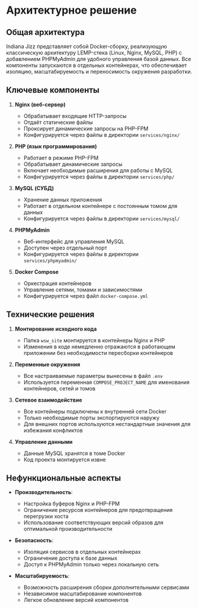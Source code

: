 # Архитектурное решение

## Общая архитектура
Indiana Jizz представляет собой Docker-сборку, реализующую классическую архитектуру LEMP-стека (Linux, Nginx, MySQL, PHP) с добавлением PHPMyAdmin для удобного управления базой данных. Все компоненты запускаются в отдельных контейнерах, что обеспечивает изоляцию, масштабируемость и переносимость окружения разработки.

## Ключевые компоненты
1. **Nginx (веб-сервер)**
   - Обрабатывает входящие HTTP-запросы
   - Отдаёт статические файлы
   - Проксирует динамические запросы на PHP-FPM
   - Конфигурируется через файлы в директории `services/nginx/`

2. **PHP (язык программирования)**
   - Работает в режиме PHP-FPM
   - Обрабатывает динамические запросы
   - Включает необходимые расширения для работы с MySQL
   - Конфигурируется через файлы в директории `services/php/`

3. **MySQL (СУБД)**
   - Хранение данных приложения
   - Работает в отдельном контейнере с постоянным томом для данных
   - Конфигурируется через файлы в директории `services/mysql/`

4. **PHPMyAdmin**
   - Веб-интерфейс для управления MySQL
   - Доступен через отдельный порт
   - Конфигурируется через файлы в директории `services/phpmyadmin/`

5. **Docker Compose**
   - Оркестрация контейнеров
   - Управление сетями, томами и зависимостями
   - Конфигурируется через файл `docker-compose.yml`

## Технические решения

1. **Монтирование исходного кода**
   - Папка `wsw_site` монтируется в контейнеры Nginx и PHP
   - Изменения в коде немедленно отражаются в работающем приложении без необходимости пересборки контейнеров

2. **Переменные окружения**
   - Все настраиваемые параметры вынесены в файл `.env`
   - Используется переменная `COMPOSE_PROJECT_NAME` для именования контейнеров, сетей и томов

3. **Сетевое взаимодействие**
   - Все контейнеры подключены к внутренней сети Docker
   - Только необходимые порты экспортируются наружу
   - Для внешних портов используются нестандартные значения для избежания конфликтов

4. **Управление данными**
   - Данные MySQL хранятся в томе Docker
   - Код проекта монтируется извне

## Нефункциональные аспекты
- **Производительность**: 
  - Настройка буферов Nginx и PHP-FPM
  - Ограничение ресурсов контейнеров для предотвращения перегрузки хоста
  - Использование соответствующих версий образов для оптимальной производительности

- **Безопасность**: 
  - Изоляция сервисов в отдельных контейнерах
  - Ограничение доступа к базе данных
  - Доступ к PHPMyAdmin только через локальную сеть

- **Масштабируемость**: 
  - Возможность расширения сборки дополнительными сервисами
  - Независимое масштабирование компонентов
  - Легкое обновление версий компонентов 